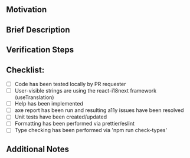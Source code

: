 ## Motivation
<!-- Add references to relevant tickets, issues, design specs and/or a short description of what motivated you to do it. -->

## Brief Description
<!-- Add a short answer for: 
What was done in this PR? (e.g Fix to prevent users from accessing feature X.)
Why it was done? (e.g Feature X was deprecated.)
-->

## Verification Steps
<!--
Add the steps required to verify this change. Keep in mind that these steps should be written so groups unfamiliar with the 
new functionality can follow them, such as QE or documentation.

1. Go to `XX >> YY >> SS`.
2. Create a new item `N` with info `X`.
3. Right-click the item and select Delete.
4. Verify that the item is no longer present in the left navigation menu.
-->

## Checklist:

- [ ] Code has been tested locally by PR requester
- [ ] User-visible strings are using the react-i18next framework (useTranslation)
- [ ] Help has been implemented
- [ ] axe report has been run and resulting a11y issues have been resolved
- [ ] Unit tests have been created/updated
- [ ] Formatting has been performed via prettier/eslint
- [ ] Type checking has been performed via 'npm run check-types'

## Additional Notes
<!-- 
Add images and/or screen caps to illustrate what was changed if this pull request adds to or modifies existing user-visible appearance/output. 
-->
